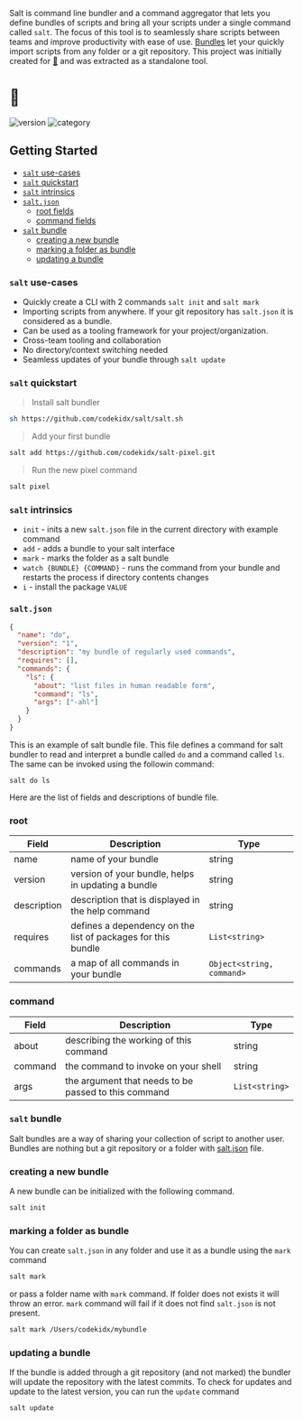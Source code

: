 Salt is command line bundler and a command aggregator that lets you define
bundles of scripts and bring all your scripts under a single command called
`salt`. The focus of this tool is to seamlessly share scripts between teams and
improve productivity with ease of use. [Bundles](#salt-bundle) let your quickly
import scripts from any folder or a git repository. This project was initially
created for [🍿](https://github.com/codekidx/popcorn) and was extracted as a
standalone tool.

# 🧂

![version](https://img.shields.io/badge/version-v0.1.0-orange)
![category](https://img.shields.io/badge/beta-teal)

## Getting Started

- [`salt` use-cases](#salt-use-cases)
- [`salt` quickstart](#salt-quickstart)
- [`salt` intrinsics](#salt-intrinsics)
- [`salt.json`](#saltjson)
  - [root fields](#root)
  - [command fields](#command)
- [`salt` bundle](#salt-bundle)
  - [creating a new bundle](#creating-a-new-bundle)
  - [marking a folder as bundle](#marking-a-folder-as-bundle)
  - [updating a bundle](#updating-a-bundle)

### `salt` use-cases

- Quickly create a CLI with 2 commands `salt init` and `salt mark`
- Importing scripts from anywhere. If your git repository has `salt.json` it is
  considered as a bundle.
- Can be used as a tooling framework for your project/organization.
- Cross-team tooling and collaboration
- No directory/context switching needed
- Seamless updates of your bundle through `salt update`

### `salt` quickstart

> Install salt bundler

```sh
sh https://github.com/codekidx/salt/salt.sh
```

> Add your first bundle

```sh
salt add https://github.com/codekidx/salt-pixel.git
```

> Run the new pixel command

```sh
salt pixel
```

### `salt` intrinsics

- `init` - inits a new `salt.json` file in the current directory with example
  command
- `add` - adds a bundle to your salt interface
- `mark` - marks the folder as a salt bundle
- `watch {BUNDLE} {COMMAND}` - runs the command from your bundle and restarts
  the process if directory contents changes
- `i` - install the package `VALUE`

### `salt.json`

```json
{
  "name": "do",
  "version": "1",
  "description": "my bundle of regularly used commands",
  "requires": [],
  "commands": {
    "ls": {
      "about": "list files in human readable form",
      "command": "ls",
      "args": ["-ahl"]
    }
  }
}
```

This is an example of salt bundle file. This file defines a command for salt
bundler to read and interpret a bundle called `do` and a command called `ls`.
The same can be invoked using the followin command:

```
salt do ls
```

Here are the list of fields and descriptions of bundle file.

### root

| Field       | Description                                                  | Type                      |
| ----------- | ------------------------------------------------------------ | ------------------------- |
| name        | name of your bundle                                          | string                    |
| version     | version of your bundle, helps in updating a bundle           | string                    |
| description | description that is displayed in the help command            | string                    |
| requires    | defines a dependency on the list of packages for this bundle | `List<string>`            |
| commands    | a map of all commands in your bundle                         | `Object<string, command>` |

### command

| Field   | Description                                          | Type           |
| ------- | ---------------------------------------------------- | -------------- |
| about   | describing the working of this command               | string         |
| command | the command to invoke on your shell                  | string         |
| args    | the argument that needs to be passed to this command | `List<string>` |

### `salt` bundle

Salt bundles are a way of sharing your collection of script to another user.
Bundles are nothing but a git repository or a folder with [salt.json](#saltjson)
file.

### creating a new bundle

A new bundle can be initialized with the following command.

```sh
salt init
```

### marking a folder as bundle

You can create `salt.json` in any folder and use it as a bundle using the `mark`
command

```sh
salt mark
```

or pass a folder name with `mark` command. If folder does not exists it will
throw an error. `mark` command will fail if it does not find `salt.json` is not
present.

```sh
salt mark /Users/codekidx/mybundle
```

### updating a bundle

If the bundle is added through a git repository (and not marked) the bundler
will update the repository with the latest commits. To check for updates and
update to the latest version, you can run the `update` command

```sh
salt update
```
